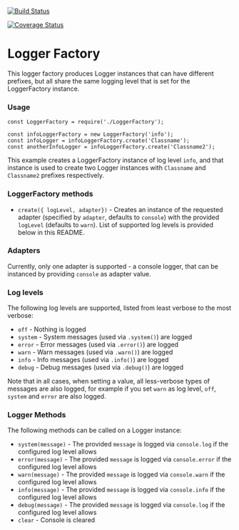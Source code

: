 [![Build Status](https://travis-ci.org/nikksan/logger-factory.svg?branch=master)](https://travis-ci.org/nikksan/logger-factory)

[![Coverage Status](https://coveralls.io/repos/github/nikksan/logger-factory/badge.svg?branch=master)](https://coveralls.io/github/nikksan/logger-factory?branch=master)

# Logger Factory

This logger factory produces Logger instances that can have different prefixes,
but all share the same logging level that is set for the LoggerFactory instance.

### Usage

```
const LoggerFactory = require('./LoggerFactory');

const infoLoggerFactory = new LoggerFactory('info');
const infoLogger = infoLoggerFactory.create('Classname');
const anotherInfoLogger = infoLoggerFactory.create('Classname2');
```

This example creates a LoggerFactory instance of log level `info`, and that instance is used to
create two Logger instances with `Classname` and `Classname2` prefixes respectively.

### LoggerFactory methods

- `create({ logLevel, adapter})` - Creates an instance of the requested adapter (specified by `adapter`, defaults to `console`)
with the provided `logLevel` (defaults to `warn`). List of supported log levels is provided below in this README.

### Adapters

Currently, only one adapter is supported - a console logger, that can be instanced by providing `console`
as adapter value.

### Log levels

The following log levels are supported, listed from least verbose to the most verbose:

- `off` - Nothing is logged
- `system` - System messages (used via `.system()`) are logged
- `error` - Error messages (used via `.error()`) are logged
- `warn` - Warn messages (used via `.warn()`) are logged
- `info` - Info messages (used via `.info()`) are logged
- `debug` - Debug messages (used via `.debug()`) are logged

Note that in all cases, when setting a value, all less-verbose types of messages are also logged,
for example if you set `warn` as log level, `off`, `system` and `error` are also logged.

### Logger Methods

The following methods can be called on a Logger instance:

- `system(message)` - The provided `message` is logged via `console.log` if the configured log level allows
- `error(message)` - The provided `message` is logged via `console.error` if the configured log level allows
- `warn(message)` - The provided `message` is logged via `console.warn` if the configured log level allows
- `info(message)` - The provided `message` is logged via `console.info` if the configured log level allows
- `debug(message)` - The provided `message` is logged via `console.log` if the configured log level allows
- `clear` - Console is cleared

